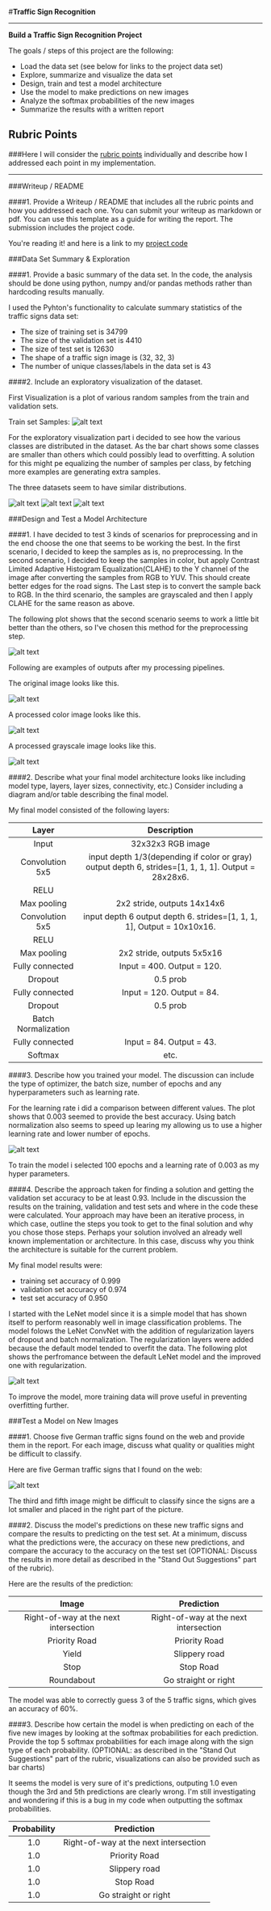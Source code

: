 #**Traffic Sign Recognition** 

---

**Build a Traffic Sign Recognition Project**

The goals / steps of this project are the following:
* Load the data set (see below for links to the project data set)
* Explore, summarize and visualize the data set
* Design, train and test a model architecture
* Use the model to make predictions on new images
* Analyze the softmax probabilities of the new images
* Summarize the results with a written report


[//]: # (Image References)

[image1]: ./examples/color_plot.png "Comparison between preprocessing"
[image2]: ./examples/distrib_test.jpg "Distrbution test samples"
[image3]: ./examples/distrib_train.jpg "Distrbution train samples"
[image4]: ./examples/distrib_valid.jpg "Distrbution valid samples"
[image5]: ./examples/learnrate.png "Learning Rate Learn curve for the Validation set"
[image6]: ./examples/processed_color.png "Processed Color Sample"
[image7]: ./examples/random_train.jpg "Random Samples Training set"
[image8]: ./examples/random_valid.jpg "Random Samples Validation set"
[image9]: ./examples/regularization2.png "Compare Regularzation methods"
[image10]: ./examples/unprocessed_color.png "Unprocessed Color sample"
[image11]: ./examples/processed_gray.png "Processed Grayscale Sample"
[image12]: ./examples/new_signs.png "New signs"

## Rubric Points
###Here I will consider the [rubric points](https://review.udacity.com/#!/rubrics/481/view) individually and describe how I addressed each point in my implementation.  

---
###Writeup / README

####1. Provide a Writeup / README that includes all the rubric points and how you addressed each one. You can submit your writeup as markdown or pdf. You can use this template as a guide for writing the report. The submission includes the project code.

You're reading it! and here is a link to my [project code](https://github.com/AlexSchizoid/CarND-Traffic-Sign-Classifier-Project/blob/master/Traffic_Sign_Classifier.ipynb)

###Data Set Summary & Exploration

####1. Provide a basic summary of the data set. In the code, the analysis should be done using python, numpy and/or pandas methods rather than hardcoding results manually.

I used the Pyhton's functionality to calculate summary statistics of the traffic
signs data set:

* The size of training set is 34799
* The size of the validation set is 4410
* The size of test set is 12630
* The shape of a traffic sign image is (32, 32, 3)
* The number of unique classes/labels in the data set is 43

####2. Include an exploratory visualization of the dataset.

First Visualization is a plot of various random samples from the train and validation sets.

Train set Samples:
![alt text][image7]

For the exploratory visualization part i decided to see how the various classes are distributed in the dataset. As the bar chart shows some classes are smaller than others which could possibly lead to overfitting. A solution for this might pe equalizing the number of samples per class, by fetching more examples are generating extra samples. 

The three datasets seem to have similar distributions.

![alt text][image2]
![alt text][image3]
![alt text][image4]

###Design and Test a Model Architecture

####1. I have decided to test 3 kinds of scenarios for preprocessing and in the end choose the one that seems to be working the best. 
In the first scenario, I decided to keep the samples as is, no preprocessing.
In the second scenario, I decided to keep the samples in color, but apply Contrast Limited Adaptive Histogram Equalization(CLAHE) to the Y channel of the image after converting the samples from RGB to YUV. This should create better edges for the road signs. The Last step is to convert the sample back to RGB.
In the third scenario,  the samples are grayscaled and then I apply CLAHE for the same reason as above.

The following plot shows that the second scenario seems to work a little bit better than the others, so I've chosen this method for the preprocessing step.

![alt text][image1]

Following are examples of outputs after my processing pipelines.

The original image looks like this.



![alt text][image10]

A processed color image looks like this.



![alt text][image6]

A processed grayscale image looks like this.


![alt text][image11]

####2. Describe what your final model architecture looks like including model type, layers, layer sizes, connectivity, etc.) Consider including a diagram and/or table describing the final model.

My final model consisted of the following layers:

| Layer         		|     Description	        					| 
|:---------------------:|:---------------------------------------------:| 
| Input         		| 32x32x3 RGB image   							| 
| Convolution 5x5     	| input depth 1/3(depending if color or gray) output depth 6, strides=[1, 1, 1, 1]. Output = 28x28x6.
| RELU					|												|
| Max pooling	      	| 2x2 stride,  outputs 14x14x6 				|
| Convolution 5x5     	| input depth 6 output depth 6. strides=[1, 1, 1, 1], Output = 10x10x16.
| RELU					|												|
| Max pooling	      	| 2x2 stride,  outputs 5x5x16 				|
| Fully connected		| Input = 400. Output = 120.	|
| Dropout		| 0.5 prob|
| Fully connected		| Input = 120. Output = 84.	|
| Dropout		| 0.5 prob|
| Batch Normalization		| |
| Fully connected		| Input = 84. Output = 43.	|
| Softmax				| etc.        									|

 
 ####3. Describe how you trained your model. The discussion can include the type of optimizer, the batch size, number of epochs and any hyperparameters such as learning rate.
 
 For the learning rate i did a comparison between different values. The plot shows that 0.003 seemed to provide the best accuracy. Using batch normalization also seems to speed up learing my allowing us to use a higher learning rate and lower number of epochs.
 
 ![alt text][image5]

To train the model i selected 100 epochs and a learning rate of 0.003 as my hyper parameters.
 
 
 ####4. Describe the approach taken for finding a solution and getting the validation set accuracy to be at least 0.93. Include in the discussion the results on the training, validation and test sets and where in the code these were calculated. Your approach may have been an iterative process, in which case, outline the steps you took to get to the final solution and why you chose those steps. Perhaps your solution involved an already well known implementation or architecture. In this case, discuss why you think the architecture is suitable for the current problem.

My final model results were:
* training set accuracy of 0.999
* validation set accuracy of 0.974  
* test set accuracy of 0.950

I started with the LeNet model since it is a simple model that has shown itself to perform reasonably well in image classification problems. The model folows the LeNet ConvNet with the addition of regularization layers of dropout and batch normalization. The regularization layers were added because the default model tended to overfit the data. The following plot shows the perfromance between the default LeNet model and the improved one with regularization. 

![alt text][image9]

To improve the model, more training data will prove useful in preventing overfitting further. 

###Test a Model on New Images

####1. Choose five German traffic signs found on the web and provide them in the report. For each image, discuss what quality or qualities might be difficult to classify.

Here are five German traffic signs that I found on the web:

![alt text][image12]

The third and fifth image might be difficult to classify since the signs are a lot smaller and placed in the right part of the picture. 

####2. Discuss the model's predictions on these new traffic signs and compare the results to predicting on the test set. At a minimum, discuss what the predictions were, the accuracy on these new predictions, and compare the accuracy to the accuracy on the test set (OPTIONAL: Discuss the results in more detail as described in the "Stand Out Suggestions" part of the rubric).

Here are the results of the prediction:

| Image			        |     Prediction	        					| 
|:---------------------:|:---------------------------------------------:| 
| Right-of-way at the next intersection| Right-of-way at the next intersection  									| 
| Priority Road 			| Priority Road 			|
| Yield					| Slippery road											|
| Stop      		| Stop Road					 				|
| Roundabout			| Go straight or right   							|


The model was able to correctly guess 3 of the 5 traffic signs, which gives an accuracy of 60%. 

####3. Describe how certain the model is when predicting on each of the five new images by looking at the softmax probabilities for each prediction. Provide the top 5 softmax probabilities for each image along with the sign type of each probability. (OPTIONAL: as described in the "Stand Out Suggestions" part of the rubric, visualizations can also be provided such as bar charts)

It seems the model is very sure of it's predictions, outputing 1.0 even though the 3rd and 5th predictions are clearly wrong.
I'm still investigating and wondering if this is a bug in my code when outputting the softmax probabilities.

| Probability         	|     Prediction	        					| 
|:---------------------:|:---------------------------------------------:| 
| 1.0         			| Right-of-way at the next intersection   									| 
| 1.0     				| Priority Road 										|
| 1.0					| Slippery road											|
| 1.0	      			| Stop Road						 				|
| 1.0				    |  Go straight or right      							|

